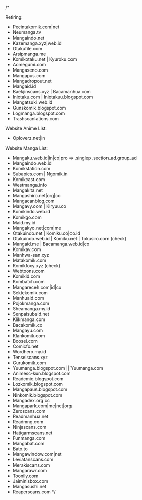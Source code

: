 /* 

Retiring:
- Pecintakomik.com|net
- Neumanga.tv
- Mangaindo.net
- Kazemanga.xyz|web.id
- Otakufile.com
- Arsipmanga.me
- Komikotaku.net | Kyuroku.com
- Aomegumi.com
- Mangaseno.com
- Mangapus.com
- Mangadropout.net
- Mangaid.id
- Baekjinscans.xyz | Bacamanhua.com
- Iniotaku.com | Iniotakuu.blogspot.com
- Mangatsuki.web.id
- Gunskomik.blogspot.com
- Logmanga.blogspot.com
- Trashscanlations.com

Website Anime List:
- Oploverz.net|in

Website Manga List:
- Mangaku.web.id|in|co|pro => .singlep .section_ad.group_ad
- Mangaindo.web.id
- Komikstation.com
- Subapics.com | Ngomik.in
- Komikcast.com
- Westmanga.info
- Mangakita.net
- Mangashiro.net|org|co
- Mangacanblog.com
- Mangavy.com | Kiryuu.co
- Komikindo.web.id
- Komikgo.com
- Maid.my.id
- Mangakyo.net|com|me
- Otakuindo.net | Komiku.co|co.id
- Otakuindo.web.id | Komiku.net | Tokusiro.com (check)
- Mangaid.me | Bacamanga.web.id|co
- Komikav.com
- Manhwa-san.xyz
- Matakomik.com
- Komikfoxy.xyz (check)
- Webtoons.com
- Komikid.com
- Kombatch.com
- Mangareceh.com|id|co
- Sektekomik.com
- Manhuaid.com
- Pojokmanga.com
- Sheamanga.my.id
- Senpaisubsid.net
- Klikmanga.com
- Bacakomik.co
- Mangayu.com
- Klankomik.com
- Boosei.com
- Comicfx.net
- Wordhero.my.id
- Tenseiscans.xyz
- Gurukomik.com
- Yuumanga.blogspot.com || Yuumanga.com
- Animesc-kun.blogspot.com
- Readcmic.blogspot.com
- Lozkomik.blogspot.com
- Mangapaus.blogspot.com
- Ninkomik.blogspot.com
- Mangadex.org|cc
- Mangapark.com|me|net|org
- Zeroscans.com
- Readmanhua.net
- Readmng.com
- Ninjascans.com
- Hatigarmscans.net
- Funmanga.com
- Mangabat.com
- Bato.to
- Mangawindow.com|net
- Leviatanscans.com
- Merakiscans.com
- Mangarawr.com
- Toonily.com
- Jaiminisbox.com
- Mangasushi.net
- Reaperscans.com
*/
